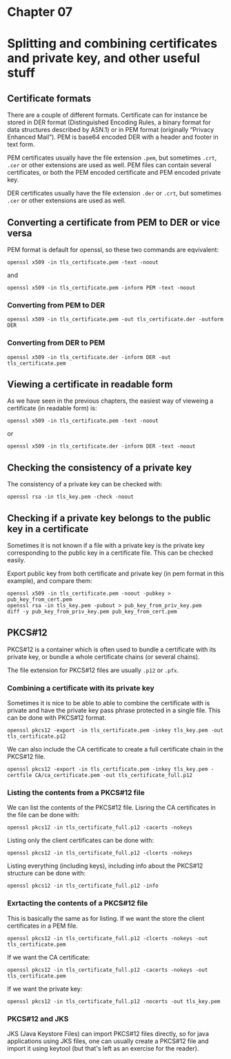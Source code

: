# Chapter 07

# Splitting and combining certificates and private key, and other useful stuff

## Certificate formats

There are a couple of different formats. Certificate can for instance be stored in DER format (Distinguished Encoding Rules, a binary format for data structures described by ASN.1) or in PEM format (originally “Privacy Enhanced Mail”). PEM is base64 encoded DER with a header and footer in text form.

PEM certificates usually have the file extension `.pem`, but sometimes `.crt`, `.cer` or other extensions are used as well. PEM files can contain several certificates, or both the PEM encoded certificate and PEM encoded private key.

DER certificates usually have the file extension `.der` or `.crt`, but sometimes `.cer` or other extensions are used as well.

## Converting a certificate from PEM to DER or vice versa

PEM format is default for openssl, so these two commands are eqvivalent:

`openssl x509 -in tls_certificate.pem -text -noout`

and

`openssl x509 -in tls_certificate.pem -inform PEM -text -noout`

### Converting from PEM to DER

`openssl x509 -in tls_certificate.pem -out tls_certificate.der -outform DER`

### Converting from DER to PEM

`openssl x509 -in tls_certificate.der -inform DER -out tls_certificate.pem`

## Viewing a certificate in readable form

As we have seen in the previous chapters, the easiest way of vieweing a certificate (in readable form) is:

`openssl x509 -in tls_certificate.pem -text -noout`

or

`openssl x509 -in tls_certificate.der -inform DER -text -noout`

## Checking the consistency of a private key

The consistency of a private key can be checked with:

`openssl rsa -in tls_key.pem -check -noout`

## Checking if a private key belongs to the public key in a certificate

Sometimes it is not known if a file with a private key is the private key corresponding to the public key in a certificate file. This can be checked easily.

Export public key from both certificate and private key (in pem format in this example), and compare them:

```shell
openssl x509 -in tls_certificate.pem -noout -pubkey > pub_key_from_cert.pem
openssl rsa -in tls_key.pem -pubout > pub_key_from_priv_key.pem
diff -y pub_key_from_priv_key.pem pub_key_from_cert.pem
```

## PKCS#12

PKCS#12 is a container which is often used to bundle a certificate with its private key, or bundle a whole certificate chains (or several chains).

The file extension for PKCS#12 files are usually `.p12` or `.pfx`.

### Combining a certificate with its private key

Sometimes it is nice to be able to able to combine the certificate with is private and have the private key pass phrase protected in a single file. This can be done with PKCS#12 format.

`openssl pkcs12 -export -in tls_certificate.pem -inkey tls_key.pem -out tls_certificate.p12`

We can also include the CA certificate to create a full certificate chain in the PKCS#12 file.

`openssl pkcs12 -export -in tls_certificate.pem -inkey tls_key.pem -certfile CA/ca_certificate.pem -out tls_certificate_full.p12`

### Listing the contents from a PKCS#12 file

We can list the contents of the PKCS#12 file. Lisring the CA certificates in the file can be done with:

`openssl pkcs12 -in tls_certificate_full.p12 -cacerts -nokeys`

Listing only the client certificates can be done with:

`openssl pkcs12 -in tls_certificate_full.p12 -clcerts -nokeys`

Listing everything (including keys), including info about the PKCS#12 structure can be done with:

`openssl pkcs12 -in tls_certificate_full.p12 -info`

### Exrtacting the contents of a PKCS#12 file

This is basically the same as for listing. If we want the store the client certificates in a PEM file.

`openssl pkcs12 -in tls_certificate_full.p12 -clcerts -nokeys -out tls_certificate.pem`

If we want the CA certificate:

`openssl pkcs12 -in tls_certificate_full.p12 -cacerts -nokeys -out tls_certificate.pem`

If we want the private key:

`openssl pkcs12 -in tls_certificate_full.p12 -nocerts -out tls_key.pem`

### PKCS#12 and JKS

JKS (Java Keystore Files) can import PKCS#12 files directly, so for java applications using JKS files, one can usually create a PKCS#12 file and import it using keytool (but that's left as an exercise for the reader).
